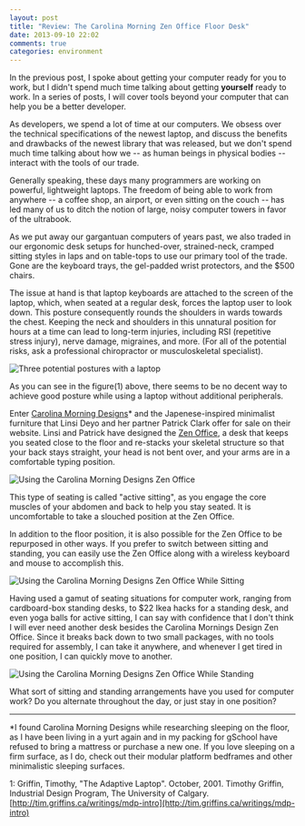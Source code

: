 ```yaml
---
layout: post
title: "Review: The Carolina Morning Zen Office Floor Desk"
date: 2013-09-10 22:02
comments: true
categories: environment
---
```


In the previous post, I spoke about getting your computer ready for you to work, but I didn't spend much time talking about getting **yourself** ready to work. In a series of posts, I will cover tools beyond your computer that can help you be a better developer.

<!-- more -->

As developers, we spend a lot of time at our computers. We obsess over the technical specifications of the newest laptop, and discuss the benefits and drawbacks of the newest library that was released, but we don't spend much time talking about how we -- as human beings in physical bodies -- interact with the tools of our trade.

Generally speaking, these days many programmers are working on powerful, lightweight laptops. The freedom of being able to work from anywhere -- a coffee shop, an airport, or even sitting on the couch -- has led many of us to ditch the notion of large, noisy computer towers in favor of the ultrabook.

As we put away our gargantuan computers of years past, we also traded in our ergonomic desk setups for hunched-over, strained-neck, cramped sitting styles in laps and on table-tops to use our primary tool of the trade. Gone are the keyboard trays, the gel-padded wrist protectors, and the $500 chairs.

The issue at hand is that laptop keyboards are attached to the screen of the laptop, which, when seated at a regular desk, forces the laptop user to look down. This posture consequently rounds the shoulders in wards towards the chest. Keeping the neck and shoulders in this unnatural position for hours at a time can lead to long-term injuries, including RSI (repetitive stress injury), nerve damage, migraines, and more. (For all of the potential risks, ask a professional chiropractor or musculoskeletal specialist).

![Three potential postures with a laptop](http://www.codeadventurer.com/images/laptop_positions.gif)

As you can see in the figure(1) above, there seems to be no decent way to achieve good posture while using a laptop without additional peripherals. 

Enter [Carolina Morning Designs](http://www.zafu.net/)* and the Japenese-inspired minimalist furniture that Linsi Deyo and her partner Patrick Clark offer for sale on their website. Linsi and Patrick have designed the [Zen Office](http://www.zafu.net/zenoffice.html), a desk that keeps you seated close to the floor and re-stacks your skeletal structure so that your back stays straight, your head is not bent over, and your arms are in a comfortable typing position. 

![Using the Carolina Morning Designs Zen Office](http://www.codeadventurer.com/images/zen_desk.jpg)

This type of seating is called "active sitting", as you engage the core muscles of your abdomen and back to help you stay seated. It is uncomfortable to take a slouched position at the Zen Office.

In addition to the floor position, it is also possible for the Zen Office to be repurposed in other ways. If you prefer to switch between sitting and standing, you can easily use the Zen Office along with a wireless keyboard and mouse to accomplish this. 

![Using the Carolina Morning Designs Zen Office While Sitting](http://www.codeadventurer.com/images/zen_desk_sitting.jpg)

Having used a gamut of seating situations for computer work, ranging from cardboard-box standing desks, to $22 Ikea hacks for a standing desk, and even yoga balls for active sitting, I can say with confidence that I don't think I will ever need another desk besides the Carolina Mornings Design Zen Office. Since it breaks back down to two small packages, with no tools required for assembly, I can take it anywhere, and whenever I get tired in one position, I can quickly move to another.

![Using the Carolina Morning Designs Zen Office While Standing](http://www.codeadventurer.com/images/zen_desk_standing.jpg)

What sort of sitting and standing arrangements have you used for computer work? Do you alternate throughout the day, or just stay in one position?

---

*I found Carolina Morning Designs while researching sleeping on the floor, as I have been living in a yurt again and in my packing for gSchool have refused to bring a mattress or purchase a new one. If you love sleeping on a firm surface, as I do, check out their modular platform bedframes and other minimalistic sleeping surfaces.

1: Griffin, Timothy, "The Adaptive Laptop". October, 2001. Timothy Griffin, Industrial Design Program, The University of Calgary. [http://tim.griffins.ca/writings/mdp-intro](http://tim.griffins.ca/writings/mdp-intro)